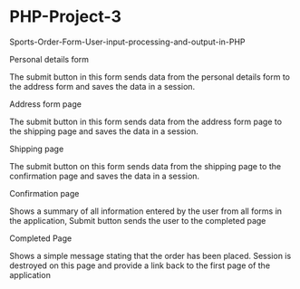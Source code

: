 # PHP-Project-3

Sports-Order-Form-User-input-processing-and-output-in-PHP

Personal details form

The submit button in this form sends data from the personal details form to the address form and saves the data in a session.

Address form page

The submit button in this form sends data from the address form page to the shipping page and saves the data in a session.

Shipping page

The submit button on this form sends data from the shipping page to the confirmation page and saves the data in a session.

Confirmation page

Shows a summary of all information entered by the user from all forms in the application, Submit button sends the user to the completed page

Completed Page

Shows a simple message stating that the order has been placed. Session is destroyed on this page and provide a link back to the first page of the application
